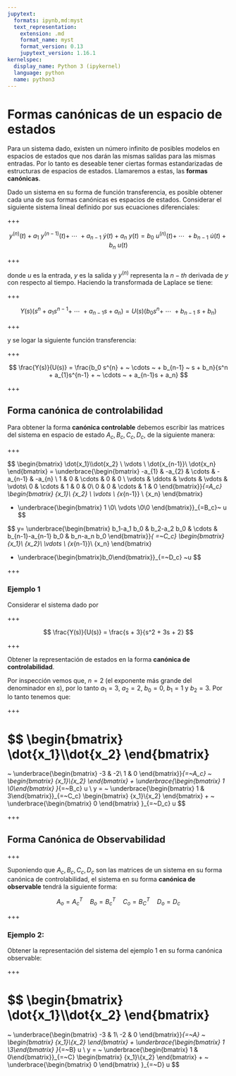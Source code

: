 ```yaml
---
jupytext:
  formats: ipynb,md:myst
  text_representation:
    extension: .md
    format_name: myst
    format_version: 0.13
    jupytext_version: 1.16.1
kernelspec:
  display_name: Python 3 (ipykernel)
  language: python
  name: python3
---
```


# Formas canónicas de un espacio de estados

Para un sistema dado, existen un número infinito de posibles modelos en espacios de estados que nos darán las mismas salidas para las mismas entradas. Por lo tanto es deseable tener ciertas formas estandarizadas de estructuras de espacios de estados. Llamaremos a estas, las **formas canónicas**. 

Dado un sistema en su forma de función transferencia, es posible obtener cada una de sus formas canónicas es espacios de estados. Considerar el siguiente sistema lineal definido por sus ecuaciones diferenciales:

+++

$$  
y^{(n)}(t) + a_{1} ~ y^{(n-1)}(t) + ~ \cdots ~ + a_{n-1} ~ \dot{y}(t) + a_n ~ y(t) = b_0 ~ u^{(n)}(t) + ~ \cdots ~ + b_{n-1} ~ \dot{u}(t) + b_n ~ u(t) 
$$

+++

donde  $u$ es la entrada, $y$ es la salida y $y^{(n)}$ representa la $n-th$ derivada de $y$ con respecto al tiempo. Haciendo la transformada de Laplace se tiene:

+++

$$  
Y(s)(s^n + a_{1}s^{n-1} + ~ \cdots ~ + a_{n-1}s + a_n ) = U(s)(b_0 s^{n} + ~ \cdots ~ + b_{n-1} ~ s + b_n) 
$$

+++

y se logar la siguiente función transferencia:

+++

$$  
\frac{Y(s)}{U(s)} = \frac{b_0 s^{n} + ~ \cdots ~ + b_{n-1} ~ s + b_n}{s^n + a_{1}s^{n-1} + ~ \cdots ~ + a_{n-1}s + a_n}
$$

+++

## Forma canónica de controlabilidad

Para obtener la forma **canónica controlable** debemos escribir las matrices del sistema en espacio de estado ${A_c, B_c, C_c, D_c}$, de la siguiente manera:

+++

$$
\begin{bmatrix} \dot{x_1}\\\dot{x_2} \\ \vdots \\ \dot{x_{n-1}}\\ \dot{x_n} \end{bmatrix} 
= \underbrace{\begin{bmatrix}
  -a_{1} & -a_{2} & \cdots & -a_{n-1} & -a_{n} \\
   1 & 0 &  \cdots & 0 & 0  \\
  \vdots & \ddots & \vdots & \vdots & \vdots\\
  0 & \cdots & 1  & 0 & 0\\
  0 & 0 & \cdots & 1 & 0
 \end{bmatrix}}_{=A_c} \begin{bmatrix} {x_1}\\ {x_2} \\ \vdots \\ {x_{n-1}} \\ {x_n} \end{bmatrix} 
 + \underbrace{\begin{bmatrix} 1 \\0\\ \vdots \\0\\0 \end{bmatrix}}_{=B_c}~ u
$$
 
$$
y= \underbrace{\begin{bmatrix} b_1-a_1 b_0 & b_2-a_2 b_0  & \cdots & b_{n-1}-a_{n-1} b_0  & b_n-a_n b_0 \end{bmatrix}}_{ =~C_c} 
   \begin{bmatrix} {x_1}\\ {x_2}\\ \vdots \\ {x_{n-1}}\\ {x_n} \end{bmatrix} 
 + \underbrace{\begin{bmatrix}b_0\end{bmatrix}}_{=~D_c} ~u
 $$

+++

### Ejemplo 1 

Considerar el sistema dado por

+++

$$  
\frac{Y(s)}{U(s)} = \frac{s + 3}{s^2 + 3s + 2}
$$

+++

Obtener la representación de estados en la forma **canónica de controlabilidad**.

Por inspección vemos que, $n = 2$ (el exponente más grande del denominador en $s$), por lo tanto  $a_1 = 3,~ a_2 = 2,~ b_0 = 0,~ b_1 = 1$ y $b_2 = 3$. Por lo tanto tenemos que:

+++

$$
\begin{bmatrix} \dot{x_1}\\\dot{x_2} \end{bmatrix} 
= 
~
\underbrace{\begin{bmatrix}
-3 & -2\\
1 & 0
\end{bmatrix}}_{=~A_c}
~ 
\begin{bmatrix} {x_1}\\{x_2} \end{bmatrix} 
+ 
\underbrace{\begin{bmatrix} 1 \\0\end{bmatrix} }_{=~B_c}
u 
\\
y = ~ \underbrace{\begin{bmatrix} 1 & 3\end{bmatrix}}_{=~C_c} 
\begin{bmatrix} {x_1}\\{x_2} \end{bmatrix} 
+
~ \underbrace{\begin{bmatrix} 0 \end{bmatrix} }_{=~D_c}
u
$$

+++

## Forma Canónica de Observabilidad

+++

Suponiendo que $A_c, B_c, C_c, D_c$ son las matrices de un sistema en su forma canónica de controlabilidad, el sistema en su forma **canónica de observable** tendrá la siguiente forma:

$$ A_o = A_c^T \quad B_o =B_c^T \quad C_o = B_C^T \quad D_o=D_c $$

+++

### Ejemplo 2:

Obtener la representación del sistema del ejemplo 1 en su forma canónica observable:

+++

$$
\begin{bmatrix} \dot{x_1}\\\dot{x_2} \end{bmatrix} 
= 
~
\underbrace{\begin{bmatrix}
-3 & 1\\
-2 & 0
\end{bmatrix}}_{=~A}
~ 
\begin{bmatrix} {x_1}\\{x_2} \end{bmatrix} 
+ 
\underbrace{\begin{bmatrix} 1 \\3\end{bmatrix} }_{=~B}
u 
\\
y = ~ \underbrace{\begin{bmatrix} 1 & 0\end{bmatrix}}_{=~C} 
\begin{bmatrix} {x_1}\\{x_2} \end{bmatrix} 
+
~ \underbrace{\begin{bmatrix} 0 \end{bmatrix} }_{=~D}
u
$$

